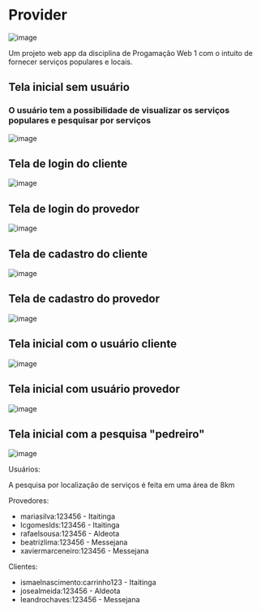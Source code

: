 # Provider
![image](https://github.com/user-attachments/assets/88f13eaa-33da-42da-b783-d1b20ea6a969)

Um projeto web app da disciplina de Progamação Web 1 com o intuito de fornecer serviços populares e locais.

## Tela inicial sem usuário

### O usuário tem a possibilidade de visualizar os serviços populares e pesquisar por serviços

![image](https://github.com/user-attachments/assets/7f0fd89a-1d4a-4015-8d3c-75c3a1c71962)

## Tela de login do cliente
![image](https://github.com/user-attachments/assets/79df693b-e7e6-4371-a999-8aa7b482c60c)

## Tela de login do provedor
![image](https://github.com/user-attachments/assets/71c659bd-3ec8-4e08-b797-fd2d855f0f3b)

## Tela de cadastro do cliente
![image](https://github.com/user-attachments/assets/38308240-5ef9-4efb-98d4-a20003674598)

## Tela de cadastro do provedor
![image](https://github.com/user-attachments/assets/de68282b-957f-4936-a802-1bf76fde5082)

## Tela inicial com o usuário cliente
![image](https://github.com/user-attachments/assets/7b0ccd0c-7308-4792-ba71-8e20a413bea6)

## Tela inicial com usuário provedor
![image](https://github.com/user-attachments/assets/99734536-fbb5-4ecb-a664-4c0fdc2ff449)

## Tela inicial com a pesquisa "pedreiro"
![image](https://github.com/user-attachments/assets/4eb76619-ada1-4de7-99cc-67476bdd5775)


Usuários:

A pesquisa por localização de serviços é feita em uma área de 8km

Provedores:
- mariasilva:123456 - Itaitinga
- lcgomeslds:123456 - Itaitinga
- rafaelsousa:123456 - Aldeota
- beatrizlima:123456 - Messejana
- xaviermarceneiro:123456 - Messejana

Clientes:
- ismaelnascimento:carrinho123 - Itaitinga
- josealmeida:123456 - Aldeota
- leandrochaves:123456 - Messejana
